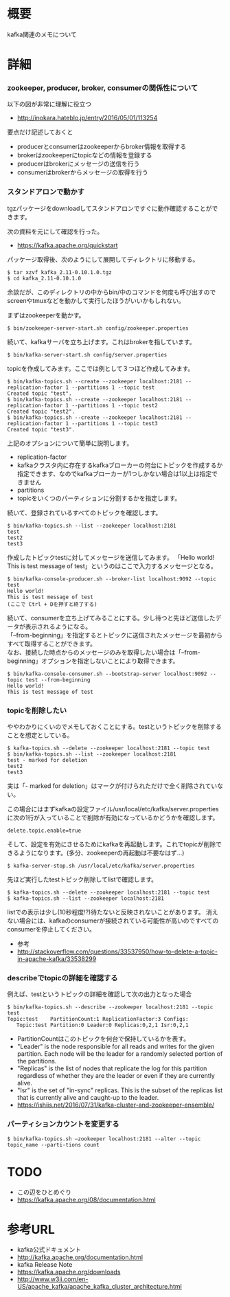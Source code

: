 # 概要
kafka関連のメモについて

# 詳細

### zookeeper, producer, broker, consumerの関係性について
以下の図が非常に理解に役立つ
- http://inokara.hateblo.jp/entry/2016/05/01/113254

要点だけ記述しておくと
- producerとconsumerはzookeeperからbroker情報を取得する
- brokerはzookeeperにtopicなどの情報を登録する
- producerはbrokerにメッセージの送信を行う
- consumerはbrokerからメッセージの取得を行う

### スタンドアロンで動かす
tgzパッケージをdownloadしてスタンドアロンですぐに動作確認することができます。

次の資料を元にして確認を行った。
- https://kafka.apache.org/quickstart

パッケージ取得後、次のようにして展開してディレクトリに移動する。
```
$ tar xzvf kafka_2.11-0.10.1.0.tgz
$ cd kafka_2.11-0.10.1.0
```

余談だが、このディレクトリの中からbin/中のコマンドを何度も呼び出すのでscreenやtmuxなどを動かして実行したほうがいいかもしれない。

まずはzookeeperを動かす。
```
$ bin/zookeeper-server-start.sh config/zookeeper.properties
```

続いて、kafkaサーバを立ち上げます。これはbrokerを指しています。
```
$ bin/kafka-server-start.sh config/server.properties
```

topicを作成してみます。ここでは例として３つほど作成してみます。
```
$ bin/kafka-topics.sh --create --zookeeper localhost:2181 --replication-factor 1 --partitions 1 --topic test
Created topic "test".
$ bin/kafka-topics.sh --create --zookeeper localhost:2181 --replication-factor 1 --partitions 1 --topic test2
Created topic "test2".
$ bin/kafka-topics.sh --create --zookeeper localhost:2181 --replication-factor 1 --partitions 1 --topic test3
Created topic "test3".
```

上記のオプションについて簡単に説明します。
- replication-factor
 - kafkaクラスタ内に存在するkafkaブローカーの何台にトピックを作成するか指定できます、なのでkafkaブローカーが1つしかない場合は1以上は指定できません
- partitions
 - topicをいくつのパーティションに分割するかを指定します。

続いて、登録されているすべてのトピックを確認します。
```
$ bin/kafka-topics.sh --list --zookeeper localhost:2181
test
test2
test3
```

作成したトピックtestに対してメッセージを送信してみます。
「Hello world! This is test message of test」というのはここで入力するメッセージとなる。
```
$ bin/kafka-console-producer.sh --broker-list localhost:9092 --topic test
Hello world!
This is test message of test
(ここで Ctrl + Dを押すと終了する)
```

続いて、consumerを立ち上げてみることにする。少し待つと先ほど送信したデータが表示されるようになる。  
「–from-beginning」を指定するとトピックに送信されたメッセージを最初からすべて取得することができます。  
なお、接続した時点からのメッセージのみを取得したい場合は「–from-beginning」オプションを指定しないことにより取得できます。  
```
$ bin/kafka-console-consumer.sh --bootstrap-server localhost:9092 --topic test --from-beginning
Hello world!
This is test message of test
```

### topicを削除したい

ややわかりにくいのでメモしておくことにする。testというトピックを削除することを想定としている。

```
$ kafka-topics.sh --delete --zookeeper localhost:2181 --topic test
$ bin/kafka-topics.sh --list --zookeeper localhost:2181
test - marked for deletion
test2
test3
```

実は「- marked for deletion」はマークが付けられただけで全く削除されていない。

この場合にはまずkafkaの設定ファイル/usr/local/etc/kafka/server.propertiesに次の1行が入っていることで削除が有効になっているかどうかを確認します。
```
delete.topic.enable=true
```

そして、設定を有効にさせるためにkafkaを再起動します。これでtopicが削除できるようになります。(多分、zookeeperの再起動は不要なはず...)
```
$ kafka-server-stop.sh /usr/local/etc/kafka/server.properties
```

先ほど実行したtestトピック削除してlistで確認します。
```
$ kafka-topics.sh --delete --zookeeper localhost:2181 --topic test
$ kafka-topics.sh --list --zookeeper localhost:2181
```

listでの表示は少し(10秒程度!?)待たないと反映されないことがあります。
消えない場合には、kafkaのconsumerが接続されている可能性が高いのですべてのconsumerを停止してください。

- 参考
 - http://stackoverflow.com/questions/33537950/how-to-delete-a-topic-in-apache-kafka/33538299

### describeでtopicの詳細を確認する

例えば、testというトピックの詳細を確認して次の出力となった場合
```
$ bin/kafka-topics.sh --describe --zookeeper localhost:2181 --topic test
Topic:test    PartitionCount:1 ReplicationFactor:3 Configs:
   Topic:test Partition:0 Leader:0 Replicas:0,2,1 Isr:0,2,1
```
- PartitionCountはこのトピックを何台で保持しているかを表す。
- "Leader" is the node responsible for all reads and writes for the given partition. Each node will be the leader for a randomly selected portion of the partitions.
- "Replicas" is the list of nodes that replicate the log for this partition regardless of whether they are the leader or even if they are currently alive.
- "Isr" is the set of "in-sync" replicas. This is the subset of the replicas list that is currently alive and caught-up to the leader.
 - https://ishiis.net/2016/07/31/kafka-cluster-and-zookeeper-ensemble/

### パーティションカウントを変更する
```
$ bin/kafka-topics.sh —zookeeper localhost:2181 --alter --topic topic_name --parti-tions count
```

# TODO
- この辺をひとめぐり
 - https://kafka.apache.org/08/documentation.html

# 参考URL
- kafka公式ドキュメント
 - http://kafka.apache.org/documentation.html
- kafka Release Note
 - https://kafka.apache.org/downloads
- http://www.w3ii.com/en-US/apache_kafka/apache_kafka_cluster_architecture.html


